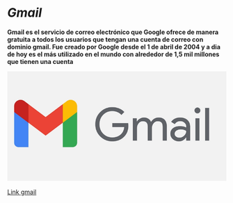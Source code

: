 # *Gmail*

**Gmail es el servicio de correo electrónico que Google ofrece de manera gratuita a todos los usuarios que tengan una cuenta de correo con dominio gmail. Fue creado por Google desde el 1 de abril de 2004 y a dia de hoy es el más utilizado en el mundo con alrededor de 1,5 mil millones que tienen una cuenta**

![gmail-logo-mundocuentas](https://github.com/mariofdezz/mariofdezz-SMX2-M8UF1A1-HistoriaWeb-2001-2006-Gmail-FernandezMario/blob/main/gmail-logo-mundocuentas.jpg "Imagen de gmail-logo-mundocuentas")

[Link gmail](https://mail.google.com/mail/u/0/?tab=rm&ogbl#inbox "Titulo opcional")

